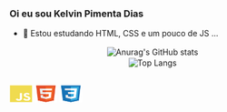 ### Oi eu sou Kelvin Pimenta Dias 
- 🌱 Estou estudando HTML, CSS e um pouco de JS ...

<p align="center">
  <img align="center" src="https://github-readme-stats.vercel.app/api?username=KelvinPD&show_icons=true&theme=radical" alt="Anurag's GitHub stats" />
  <br> <!-- Espaço extra aqui -->
  <img align="center" src="https://github-readme-stats.vercel.app/api/top-langs/?username=KelvinPD&layout=compact" alt="Top Langs" />
</p>



<div style="display: inline_block"><br>
  <img align="center" alt="Kelvin-Js" height="30" width="40" src="https://raw.githubusercontent.com/devicons/devicon/master/icons/javascript/javascript-plain.svg">
  <img align="center" alt="Kelvin-HTML" height="30" width="40" src="https://raw.githubusercontent.com/devicons/devicon/master/icons/html5/html5-original.svg">
  <img align="center" alt="Kelvin-CSS" height="30" width="40" src="https://raw.githubusercontent.com/devicons/devicon/master/icons/css3/css3-original.svg">
</div>
